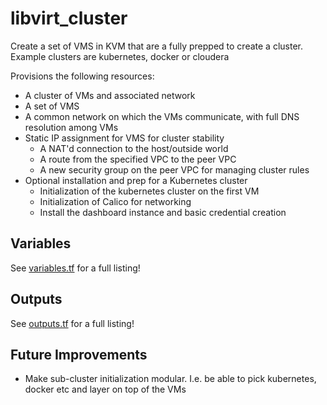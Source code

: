 # libvirt_cluster

Create a set of VMS in KVM that are a fully prepped to create a cluster. Example clusters are kubernetes, docker or cloudera 

Provisions the following resources:

* A cluster of VMs and associated network
* A set of VMS
* A common network on which the VMs communicate, with full DNS resolution among VMs
* Static IP assignment for VMS for cluster stability
    * A NAT'd connection to the host/outside world
    * A route from the specified VPC to the peer VPC
    * A new security group on the peer VPC for managing cluster rules
* Optional installation and prep for a Kubernetes cluster
    * Initialization of the kubernetes cluster on the first VM
    * Initialization of Calico for networking
    * Install the dashboard instance and basic credential creation

## Variables

See [variables.tf](variables.tf) for a full listing!

## Outputs

See [outputs.tf](outputs.tf) for a full listing!

## Future Improvements

* Make sub-cluster initialization modular. I.e. be able to pick kubernetes, docker etc and layer on top of the VMs

